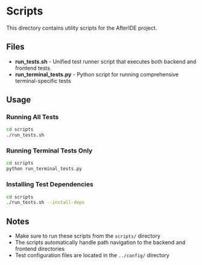 # Scripts

This directory contains utility scripts for the AfterIDE project.

## Files

- **run_tests.sh** - Unified test runner script that executes both backend and frontend tests
- **run_terminal_tests.py** - Python script for running comprehensive terminal-specific tests

## Usage

### Running All Tests
```bash
cd scripts
./run_tests.sh
```

### Running Terminal Tests Only
```bash
cd scripts
python run_terminal_tests.py
```

### Installing Test Dependencies
```bash
cd scripts
./run_tests.sh --install-deps
```

## Notes

- Make sure to run these scripts from the `scripts/` directory
- The scripts automatically handle path navigation to the backend and frontend directories
- Test configuration files are located in the `../config/` directory 